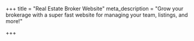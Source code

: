 +++
title = "Real Estate Broker Website"
meta_description = "Grow your brokerage with a super fast website for managing your team, listings, and more!"

+++
